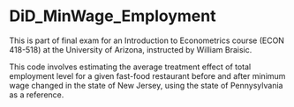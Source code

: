 # DiD_MinWage_Employment

This is part of final exam for an Introduction to Econometrics course (ECON 418-518) at the University of Arizona, instructed by William Braisic. 

This code involves estimating the average treatment effect of total employment level for a given fast-food restaurant before and after minimum wage changed in the state of New Jersey, using the state of Pennysylvania as a reference. 
